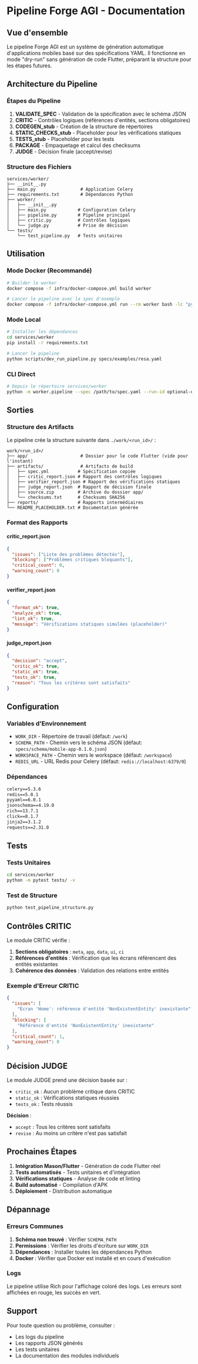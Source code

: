 # Pipeline Forge AGI - Documentation

## Vue d'ensemble

Le pipeline Forge AGI est un système de génération automatique d'applications mobiles basé sur des spécifications YAML. Il fonctionne en mode "dry-run" sans génération de code Flutter, préparant la structure pour les étapes futures.

## Architecture du Pipeline

### Étapes du Pipeline

1. **VALIDATE_SPEC** - Validation de la spécification avec le schéma JSON
2. **CRITIC** - Contrôles logiques (références d'entités, sections obligatoires)
3. **CODEGEN_stub** - Création de la structure de répertoires
4. **STATIC_CHECKS_stub** - Placeholder pour les vérifications statiques
5. **TESTS_stub** - Placeholder pour les tests
6. **PACKAGE** - Empaquetage et calcul des checksums
7. **JUDGE** - Décision finale (accept/revise)

### Structure des Fichiers

```
services/worker/
├── __init__.py
├── main.py                 # Application Celery
├── requirements.txt        # Dépendances Python
├── worker/
│   ├── __init__.py
│   ├── main.py            # Configuration Celery
│   ├── pipeline.py        # Pipeline principal
│   ├── critic.py          # Contrôles logiques
│   └── judge.py           # Prise de décision
└── tests/
    └── test_pipeline.py   # Tests unitaires
```

## Utilisation

### Mode Docker (Recommandé)

```bash
# Builder le worker
docker compose -f infra/docker-compose.yml build worker

# Lancer le pipeline avec la spec d'exemple
docker compose -f infra/docker-compose.yml run --rm worker bash -lc "python -m worker.pipeline --spec /workspace/specs/examples/resa.yaml"
```

### Mode Local

```bash
# Installer les dépendances
cd services/worker
pip install -r requirements.txt

# Lancer le pipeline
python scripts/dev_run_pipeline.py specs/examples/resa.yaml
```

### CLI Direct

```bash
# Depuis le répertoire services/worker
python -m worker.pipeline --spec /path/to/spec.yaml --run-id optional-uuid
```

## Sorties

### Structure des Artifacts

Le pipeline crée la structure suivante dans `./work/<run_id>/` :

```
work/<run_id>/
├── app/                    # Dossier pour le code Flutter (vide pour l'instant)
├── artifacts/              # Artifacts de build
│   ├── spec.yml           # Spécification copiée
│   ├── critic_report.json # Rapport des contrôles logiques
│   ├── verifier_report.json # Rapport des vérifications statiques
│   ├── judge_report.json  # Rapport de décision finale
│   ├── source.zip         # Archive du dossier app/
│   └── checksums.txt      # Checksums SHA256
├── reports/               # Rapports intermédiaires
└── README_PLACEHOLDER.txt # Documentation générée
```

### Format des Rapports

#### critic_report.json
```json
{
  "issues": ["Liste des problèmes détectés"],
  "blocking": ["Problèmes critiques bloquants"],
  "critical_count": 0,
  "warning_count": 0
}
```

#### verifier_report.json
```json
{
  "format_ok": true,
  "analyze_ok": true,
  "lint_ok": true,
  "message": "Vérifications statiques simulées (placeholder)"
}
```

#### judge_report.json
```json
{
  "decision": "accept",
  "critic_ok": true,
  "static_ok": true,
  "tests_ok": true,
  "reason": "Tous les critères sont satisfaits"
}
```

## Configuration

### Variables d'Environnement

- `WORK_DIR` - Répertoire de travail (défaut: `/work`)
- `SCHEMA_PATH` - Chemin vers le schéma JSON (défaut: `specs/schema/mobile-app-0.1.0.json`)
- `WORKSPACE_PATH` - Chemin vers le workspace (défaut: `/workspace`)
- `REDIS_URL` - URL Redis pour Celery (défaut: `redis://localhost:6379/0`)

### Dépendances

```txt
celery==5.3.6
redis==5.0.1
pyyaml==6.0.1
jsonschema==4.19.0
rich==13.7.1
click==8.1.7
jinja2==3.1.2
requests==2.31.0
```

## Tests

### Tests Unitaires

```bash
cd services/worker
python -m pytest tests/ -v
```

### Test de Structure

```bash
python test_pipeline_structure.py
```

## Contrôles CRITIC

Le module CRITIC vérifie :

1. **Sections obligatoires** : `meta`, `app`, `data`, `ui`, `ci`
2. **Références d'entités** : Vérification que les écrans référencent des entités existantes
3. **Cohérence des données** : Validation des relations entre entités

### Exemple d'Erreur CRITIC

```json
{
  "issues": [
    "Écran 'Home': référence d'entité 'NonExistentEntity' inexistante"
  ],
  "blocking": [
    "Référence d'entité 'NonExistentEntity' inexistante"
  ],
  "critical_count": 1,
  "warning_count": 0
}
```

## Décision JUDGE

Le module JUDGE prend une décision basée sur :

- `critic_ok` : Aucun problème critique dans CRITIC
- `static_ok` : Vérifications statiques réussies
- `tests_ok` : Tests réussis

**Décision** :
- `accept` : Tous les critères sont satisfaits
- `revise` : Au moins un critère n'est pas satisfait

## Prochaines Étapes

1. **Intégration Mason/Flutter** - Génération de code Flutter réel
2. **Tests automatisés** - Tests unitaires et d'intégration
3. **Vérifications statiques** - Analyse de code et linting
4. **Build automatisé** - Compilation d'APK
5. **Déploiement** - Distribution automatique

## Dépannage

### Erreurs Communes

1. **Schéma non trouvé** : Vérifier `SCHEMA_PATH`
2. **Permissions** : Vérifier les droits d'écriture sur `WORK_DIR`
3. **Dépendances** : Installer toutes les dépendances Python
4. **Docker** : Vérifier que Docker est installé et en cours d'exécution

### Logs

Le pipeline utilise Rich pour l'affichage coloré des logs. Les erreurs sont affichées en rouge, les succès en vert.

## Support

Pour toute question ou problème, consulter :
- Les logs du pipeline
- Les rapports JSON générés
- Les tests unitaires
- La documentation des modules individuels

